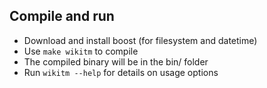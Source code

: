 ## Compile and run

* Download and install boost (for filesystem and datetime) 
* Use `make wikitm` to compile 
* The compiled binary will be in the bin/ folder
* Run `wikitm --help` for details on usage options
